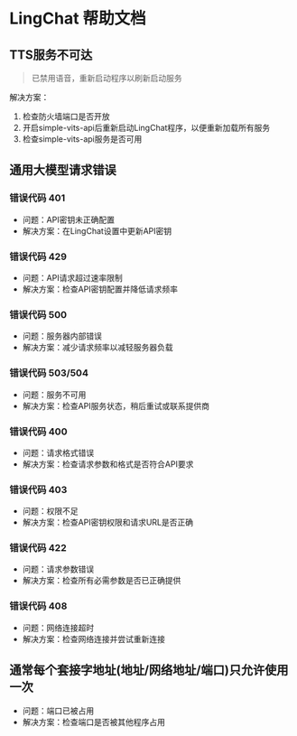 # LingChat 帮助文档

## TTS服务不可达
> 已禁用语音，重新启动程序以刷新启动服务

解决方案：
1. 检查防火墙端口是否开放
2. 开启simple-vits-api后重新启动LingChat程序，以便重新加载所有服务
3. 检查simple-vits-api服务是否可用

## 通用大模型请求错误

### 错误代码 401
- 问题：API密钥未正确配置
- 解决方案：在LingChat设置中更新API密钥

### 错误代码 429
- 问题：API请求超过速率限制
- 解决方案：检查API密钥配置并降低请求频率

### 错误代码 500
- 问题：服务器内部错误
- 解决方案：减少请求频率以减轻服务器负载

### 错误代码 503/504
- 问题：服务不可用
- 解决方案：检查API服务状态，稍后重试或联系提供商

### 错误代码 400
- 问题：请求格式错误
- 解决方案：检查请求参数和格式是否符合API要求

### 错误代码 403
- 问题：权限不足
- 解决方案：检查API密钥权限和请求URL是否正确

### 错误代码 422
- 问题：请求参数错误
- 解决方案：检查所有必需参数是否已正确提供

### 错误代码 408
- 问题：网络连接超时
- 解决方案：检查网络连接并尝试重新连接

## 通常每个套接字地址(地址/网络地址/端口)只允许使用一次
- 问题：端口已被占用
- 解决方案：检查端口是否被其他程序占用

